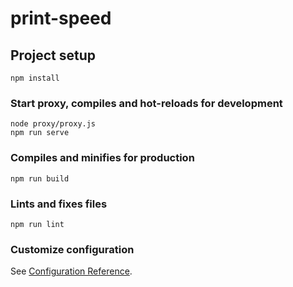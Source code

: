 # print-speed

## Project setup
```
npm install
```

### Start proxy, compiles and hot-reloads for development
```
node proxy/proxy.js
npm run serve
```

### Compiles and minifies for production
```
npm run build
```

### Lints and fixes files
```
npm run lint
```

### Customize configuration
See [Configuration Reference](https://cli.vuejs.org/config/).
